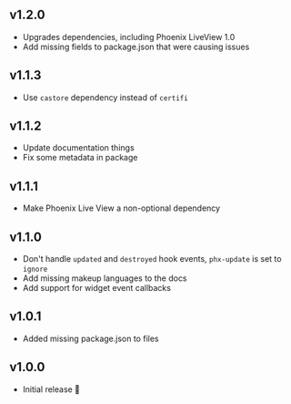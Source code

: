 ## v1.2.0

- Upgrades dependencies, including Phoenix LiveView 1.0
- Add missing fields to package.json that were causing issues

## v1.1.3

- Use `castore` dependency instead of `certifi`

## v1.1.2

- Update documentation things
- Fix some metadata in package

## v1.1.1

- Make Phoenix Live View a non-optional dependency

## v1.1.0

- Don't handle `updated` and `destroyed` hook events, `phx-update` is set to `ignore`
- Add missing makeup languages to the docs
- Add support for widget event callbacks

## v1.0.1

- Added missing package.json to files

## v1.0.0

- Initial release 🎉
